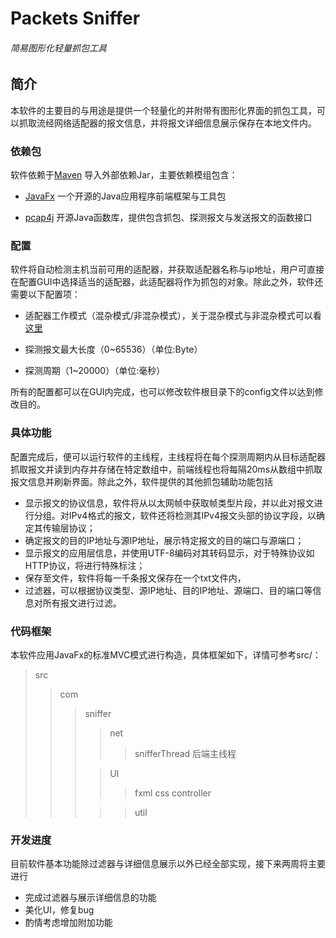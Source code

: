 # Packets Sniffer  

###### 简易图形化轻量抓包工具  

## 简介
本软件的主要目的与用途是提供一个轻量化的并附带有图形化界面的抓包工具，可以抓取流经网络适配器的报文信息，并将报文详细信息展示保存在本地文件内。

### 依赖包

软件依赖于[Maven](https://maven.apache.org/) 导入外部依赖Jar，主要依赖模组包含：  

* [JavaFx](https://openjfx.io/) 一个开源的Java应用程序前端框架与工具包

* [pcap4j](https://github.com/kaitoy/pcap4j) 开源Java函数库，提供包含抓包、探测报文与发送报文的函数接口  

### 配置

软件将自动检测主机当前可用的适配器，并获取适配器名称与ip地址，用户可直接在配置GUI中选择适当的适配器，此适配器将作为抓包的对象。除此之外，软件还需要以下配置项：

* 适配器工作模式（混杂模式/非混杂模式），关于混杂模式与非混杂模式可以看[这里](https://zh.wikipedia.org/zh-hant/%E6%B7%B7%E6%9D%82%E6%A8%A1%E5%BC%8F) 

* 探测报文最大长度（0~65536）（单位:Byte）

* 探测周期（1~20000）（单位:毫秒）

所有的配置都可以在GUI内完成，也可以修改软件根目录下的config文件以达到修改目的。
### 具体功能

配置完成后，便可以运行软件的主线程，主线程将在每个探测周期内从目标适配器抓取报文并读到内存并存储在特定数组中，前端线程也将每隔20ms从数组中抓取报文信息并刷新界面。除此之外，软件提供的其他抓包辅助功能包括

* 显示报文的协议信息，软件将从以太网帧中获取帧类型片段，并以此对报文进行分组。对IPv4格式的报文，软件还将检测其IPv4报文头部的协议字段，以确定其传输层协议；
* 确定报文的目的IP地址与源IP地址，展示特定报文的目的端口与源端口；
* 显示报文的应用层信息，并使用UTF-8编码对其转码显示，对于特殊协议如HTTP协议，将进行特殊标注；
* 保存至文件，软件将每一千条报文保存在一个txt文件内，
* 过滤器，可以根据协议类型、源IP地址、目的IP地址、源端口、目的端口等信息对所有报文进行过滤。
### 代码框架

本软件应用JavaFx的标准MVC模式进行构造，具体框架如下，详情可参考src/：

> src
>
> > com
> > >sniffer
> > >>net 
> > >>
> > >>> snifferThread 后端主线程
> > >
> > >> UI 
> > >> >fxml
> > >> >css
> > >> >controller
> > >
> > >> > util

### 开发进度

目前软件基本功能除过滤器与详细信息展示以外已经全部实现，接下来两周将主要进行

+ 完成过滤器与展示详细信息的功能
+ 美化UI，修复bug
+ 酌情考虑增加附加功能

### 


